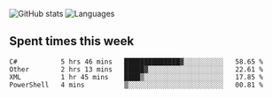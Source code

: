 ![GitHub stats](https://github-readme-stats.vercel.app/api?username=emipa606&theme=github_dark&show_icons=true) 
![Languages](https://github-readme-stats.vercel.app/api/top-langs/?username=emipa606&theme=github_dark&layout=compact)

## Spent times this week
<!--START_SECTION:waka-->
```text
C#           5 hrs 46 mins   ██████████████▓░░░░░░░░░░   58.65 % 
Other        2 hrs 13 mins   █████▓░░░░░░░░░░░░░░░░░░░   22.61 % 
XML          1 hr 45 mins    ████▒░░░░░░░░░░░░░░░░░░░░   17.85 % 
PowerShell   4 mins          ▒░░░░░░░░░░░░░░░░░░░░░░░░   00.81 % 
```
<!--END_SECTION:waka-->
